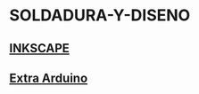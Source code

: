 # SOLDADURA-Y-DISENO
## [INKSCAPE](https://github.com/chenbangwei/SOLDADURA-Y-DISENO/blob/main/INKSCAPE.md)


## [Extra Arduino](https://github.com/chenbangwei/SOLDADURA-Y-DISENO/blob/main/Extra%20Arduino.md)
